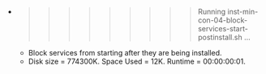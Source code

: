* >>>>>>>>> Running inst-min-con-04-block-services-start-postinstall.sh ...
  * Block services from starting after they are being installed.
  * Disk size = 774300K. Space Used = 12K. Runtime = 00:00:00:01.
